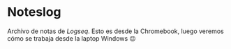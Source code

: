 # Noteslog

Archivo de notas de *Logseq*. Esto es desde la Chromebook, luego veremos cómo se trabaja desde la laptop Windows 😉
